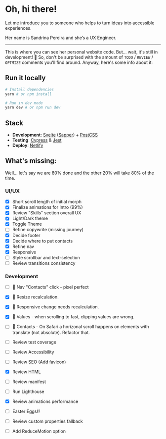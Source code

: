 # Oh, hi there!

Let me introduce you to someone who helps to turn ideas into accessible experiences.

Her name is Sandrina Pereira and she’s a UX Engineer.

----

This is where you can see her personal website code. But... wait, it's still in development! 🚧 So, don't be surprised with the amount of `TODO` / `REVIEW` / `OPTMIZE` comments you'll find around. Anyway, here's some info about it:

## Run it locally
```bash
# Install dependencies
yarn # or npm install

# Run in dev mode
yarn dev # or npm run dev
```

## Stack
- **Development**: [Svelte](https://svelte.dev/) ([Sapper](https://sapper.svelte.dev/)) + [PostCSS](https://postcss.org/)
- **Testing**: [Cypress](https://www.cypress.io/) & [Jest](https://jestjs.io/)
- **Deploy**: [Netlify](https://www.netlify.com/)

## What's missing:
Well... let's say we are 80% done and the other 20% will take 80% of the time.

### UI/UX
- [x] Short scroll length of initial morph
- [x] Finalize animations for Intro (99%)
- [x] Review "Skills" section overall UX
- [x] Light/Dark theme
- [x] Toggle Theme
- [ ] Refine copywrite (missing journey)
- [x] Decide footer
- [x] Decide where to put contacts
- [x] Refine nav
- [x] Responsive
- [ ] Style scrollbar and text-selection
- [ ] Review transitions consistency

### Development
- [ ] 🐛 Nav "Contacts" click - pixel perfect
- [x] 🐛 Resize recalculation.
- [x] 🐛 Responsive change needs recalculation.
- [x] 🐛 Values - when scrolling to fast, clipping values are wrong.
- [ ] 🐛 Contacts - On Safari a horizonal scroll happens on elements with translate (not absolute). Refactor that.

- [ ] Review test coverage
- [ ] Review Accessibility
- [ ] Review SEO (Add favicon)
- [x] Review HTML
- [ ] Review manifest
- [ ] Run Lighthouse
- [x] Review animations performance
- [ ] Easter Eggs!?
- [ ] Review custom properties fallback
- [ ] Add ReduceMotion option